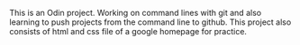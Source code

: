This is an Odin project.
Working on command lines with git and also learning to push projects from the command line to github.
This project also consists of html and css file of a google homepage for practice.